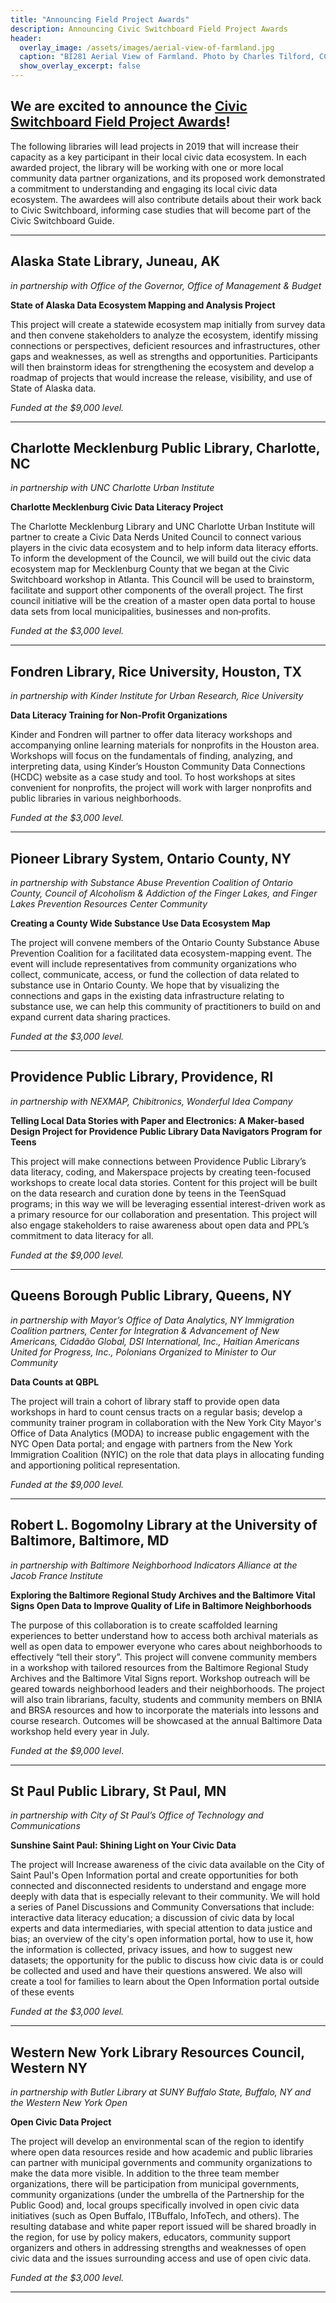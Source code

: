 ```yaml
---
title: "Announcing Field Project Awards"
description: Announcing Civic Switchboard Field Project Awards
header:
  overlay_image: /assets/images/aerial-view-of-farmland.jpg 
  caption: "BI281 Aerial View of Farmland. Photo by Charles Tilford, CC-BY-NC-SA https://www.flickr.com/photos/51159953@N00/266505247"
  show_overlay_excerpt: false
---
```


## We are excited to announce the [Civic Switchboard Field Project Awards](https://civic-switchboard.github.io/updates/post_11)!
The following libraries will lead projects in 2019 that will increase their capacity as a key participant in their local civic data ecosystem. In each awarded project, the library will be working with one or more local community data partner organizations, and its proposed work demonstrated a commitment to understanding and engaging its local civic data ecosystem. The awardees will also contribute details about their work back to Civic Switchboard, informing case studies that will become part of the Civic Switchboard Guide.


***
## Alaska State Library, Juneau, AK
*in partnership with Office of the Governor, Office of Management & Budget*

**State of Alaska Data Ecosystem Mapping and Analysis Project**

This project will create a statewide ecosystem map initially from survey data and then convene stakeholders to analyze the ecosystem, identify missing connections or perspectives, deficient resources and infrastructures, other gaps and weaknesses, as well as strengths and opportunities. Participants will then brainstorm ideas for strengthening the ecosystem and develop a roadmap of projects that would increase the release, visibility, and use of State of Alaska data. 

*Funded at the $9,000 level.* 

***

## Charlotte Mecklenburg Public Library, Charlotte, NC
*in partnership with UNC Charlotte Urban Institute*

**Charlotte Mecklenburg Civic Data Literacy Project**  

The Charlotte Mecklenburg Library and UNC Charlotte Urban Institute will partner to create a Civic Data Nerds United Council to connect various players in the civic data ecosystem and to help inform data literacy efforts. To inform the development of the Council, we will build out the civic data ecosystem map for Mecklenburg County that we began at the Civic Switchboard workshop in Atlanta. This Council will be used to brainstorm, facilitate and support other components of the overall project. The first council initiative will be the creation of a master open data portal to house data sets from local municipalities, businesses and non‐profits.

*Funded at the $3,000 level.*

***
## Fondren Library, Rice University, Houston, TX 
*in partnership with Kinder Institute for Urban Research, Rice University* 

**Data Literacy Training for Non-Profit Organizations** 

Kinder and Fondren will partner to offer data literacy workshops and accompanying online
learning materials for nonprofits in the Houston area. Workshops will focus on the fundamentals of finding, analyzing, and interpreting data, using Kinder’s Houston Community Data Connections (HCDC) website as a case study and tool. To host workshops at sites convenient for nonprofits, the project will work with larger nonprofits and public libraries in various neighborhoods.

*Funded at the $3,000 level.*

***

## Pioneer Library System, Ontario County, NY
*in partnership with Substance Abuse Prevention Coalition of Ontario County, Council of Alcoholism & Addiction of the Finger Lakes, and Finger Lakes Prevention Resources Center Community*  

**Creating a County Wide Substance Use Data Ecosystem Map**   

The project will convene members of the Ontario County Substance Abuse Prevention Coalition for a facilitated data ecosystem-mapping
event. The event will include representatives from community organizations who collect, communicate, access, or fund the collection of data related to substance use in Ontario County. We hope that by visualizing the connections and gaps in the existing data infrastructure relating to substance use, we can help this community of practitioners to build on and expand current data sharing practices.  

*Funded at the $3,000 level.*

***

## Providence Public Library, Providence, RI 
*in partnership with NEXMAP, Chibitronics, Wonderful Idea Company*

**Telling Local Data Stories with Paper and Electronics: A Maker-based Design Project for Providence Public Library Data Navigators Program for Teens** 

This project will make connections between Providence Public Library’s data literacy, coding, and Makerspace projects by creating teen-focused workshops to create local data stories. Content for this project will be built on the data research and curation done by teens in the TeenSquad programs; in this way we will be leveraging essential interest-driven work as a primary resource for our collaboration and presentation. This project will also engage stakeholders to raise awareness about open data and PPL’s commitment to data literacy for all.

*Funded at the $9,000 level.*

***

## Queens Borough Public Library, Queens, NY 
*in partnership with Mayor’s Office of Data Analytics, NY Immigration Coalition partners, Center for Integration & Advancement of New Americans, Cidadão Global, DSI International, Inc., Haitian Americans United for Progress, Inc., Polonians Organized to Minister to Our Community*

**Data Counts at QBPL**  

The project will train a cohort of library staff to provide open data workshops in hard to count census tracts on a regular basis; develop a community trainer program in collaboration with the New York City Mayor's Office of Data Analytics (MODA) to increase public engagement with the NYC Open Data portal; and engage with partners from the New York Immigration Coalition (NYIC) on the role that data plays in allocating funding and apportioning political representation.

*Funded at the $9,000 level.*
 
***

## Robert L. Bogomolny Library at the University of Baltimore, Baltimore, MD
*in partnership with Baltimore Neighborhood Indicators Alliance at the Jacob France Institute*  

**Exploring the Baltimore Regional Study Archives and the Baltimore Vital Signs Open Data to Improve Quality of Life in Baltimore Neighborhoods**


The purpose of this collaboration is to create scaffolded learning experiences to better understand how to access both archival materials as well as open data to empower everyone who cares about neighborhoods to effectively “tell their story”. This project will convene community members in a workshop with tailored resources from the Baltimore Regional Study Archives and the Baltimore Vital
Signs report. Workshop outreach will be geared towards neighborhood leaders and their neighborhoods. The project will also train librarians, faculty, students and community members on BNIA and BRSA resources and how to incorporate the materials into lessons and course research. Outcomes will be showcased at the annual Baltimore Data workshop held every year in July. 

*Funded at the $9,000 level*.

***

## St Paul Public Library, St Paul, MN
*in partnership with City of St Paul’s Office of Technology and Communications*  

**Sunshine Saint Paul: Shining Light on Your Civic Data**   

The project will Increase awareness of the civic data available on the City of Saint Paul's Open Information portal and create opportunities for both connected and disconnected residents to understand and engage more deeply with data that is especially relevant to their community. We will hold a series of Panel Discussions and Community Conversations that include: interactive data literacy education; a discussion of civic data by local experts and data intermediaries, with special attention to data justice and bias; an overview of the city's open information portal, how to use it, how the information is collected, privacy issues, and how to suggest new datasets; the opportunity for the public to discuss how civic data is or could be collected and used and have their questions answered.  We also will create a tool for families to learn about the Open Information portal outside of these events
 
*Funded at the $3,000 level.* 
 
***

## Western New York Library Resources Council, Western NY  
*in partnership with Butler Library at SUNY Buffalo State, Buffalo, NY and the Western New York Open* 

**Open Civic Data Project**  

The project will develop an environmental scan of the region to identify where open data resources reside and how academic and public libraries can partner with municipal governments and community organizations to make the data more visible. In addition to the three team member organizations, there will be participation from municipal governments, community organizations (under the umbrella of the Partnership for the Public Good) and, local groups specifically involved in open civic data initiatives (such as Open Buffalo, ITBuffalo, InfoTech, and others). The resulting database and white paper report issued will be shared broadly in the region, for use by policy makers, educators, community support organizers and others in addressing strengths and weaknesses of open civic data and the issues surrounding access and use of open civic data.

*Funded at the $3,000 level.*

***




